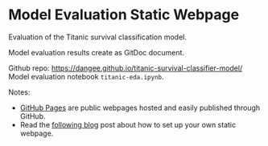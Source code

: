 # Model Evaluation Static Webpage

Evaluation of the Titanic survival classification model.  

Model evaluation results create as GitDoc document.

Github repo: https://dangee.github.io/titanic-survival-classifier-model/
Model evaluation notebook `titanic-eda.ipynb`.

Notes:
* [GitHub Pages](https://guides.github.com/features/pages/) are public webpages hosted and easily published through GitHub.
* Read the [following blog](https://austinlasseter.medium.com/create-a-static-webpage-using-github-and-plotly-468ae89710d3) post about how to set up your own static webpage.
